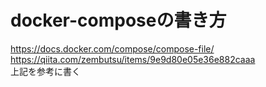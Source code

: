 # docker-composeの書き方
https://docs.docker.com/compose/compose-file/  
https://qiita.com/zembutsu/items/9e9d80e05e36e882caaa  
上記を参考に書く  
